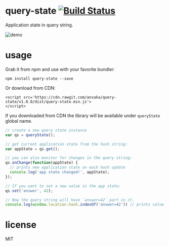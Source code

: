 # query-state [![Build Status](https://travis-ci.org/anvaka/query-state.svg?branch=master)](https://travis-ci.org/anvaka/query-state)

Application state in query string.

![demo](https://raw.githubusercontent.com/anvaka/query-state/master/docs/demo.gif)

# usage

Grab it from npm and use with your favorite bundler:

```
npm install query-state --save
```

Or download from CDN:

```
<script src='https://cdn.rawgit.com/anvaka/query-state/v1.0.0/dist/query-state.min.js'>
</script>
```

If you downloaded from CDN the library will be available under `queryState` global name.

``` js
// create a new query state instance
var qs = queryState();

// get current application state from the hash string:
var appState = qs.get();

// you can also monitor for changes in the query string:
qs.onChange(function(appState) {
  // prints new application state on each hash update
  console.log('app state changed!', appState);
});

// If you want to set a new value in the app state:
qs.set('answer', 42);

// Now the query string will have `answer=42` part in it.
console.log(window.location.hash.indexOf('answer=42')) // prints value > 0.
```

# license

MIT
